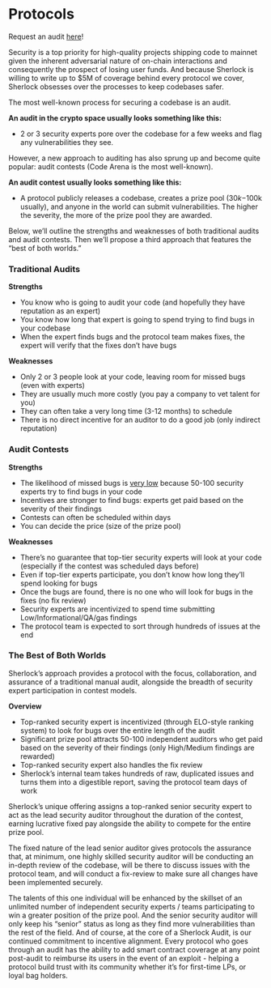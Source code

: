 # Protocols

Request an audit [here](https://docs.google.com/forms/d/e/1FAIpQLSfqy21chyyzhAfbCxMQOlNTlYxegfvxZDhYsPkpI\_xD6AQiag/viewform)!

Security is a top priority for high-quality projects shipping code to mainnet given the inherent adversarial nature of on-chain interactions and consequently the prospect of losing user funds. And because Sherlock is willing to write up to $5M of coverage behind every protocol we cover, Sherlock obsesses over the processes to keep codebases safer.

The most well-known process for securing a codebase is an audit.

**An audit in the crypto space usually looks something like this:**

* 2 or 3 security experts pore over the codebase for a few weeks and flag any vulnerabilities they see.

However, a new approach to auditing has also sprung up and become quite popular: audit contests (Code Arena is the most well-known).

**An audit contest usually looks something like this:**

* A protocol publicly releases a codebase, creates a prize pool ($30k-$100k usually), and anyone in the world can submit vulnerabilities. The higher the severity, the more of the prize pool they are awarded.

Below, we’ll outline the strengths and weaknesses of both traditional audits and audit contests. Then we’ll propose a third approach that features the “best of both worlds.”

### Traditional Audits

**Strengths**

* You know who is going to audit your code (and hopefully they have reputation as an expert)
* You know how long that expert is going to spend trying to find bugs in your codebase
* When the expert finds bugs and the protocol team makes fixes, the expert will verify that the fixes don’t have bugs

**Weaknesses**

* Only 2 or 3 people look at your code, leaving room for missed bugs (even with experts)
* They are usually much more costly (you pay a company to vet talent for you)
* They can often take a very long time (3-12 months) to schedule
* There is no direct incentive for an auditor to do a good job (only indirect reputation)

### Audit Contests

**Strengths**

* The likelihood of missed bugs is [very low](https://docs.google.com/spreadsheets/d/1RIJCK3\_9RHvtNPObsDRTAqkP9IbyutZMsqlKNnZCO00/edit#gid=0) because 50-100 security experts try to find bugs in your code
* Incentives are stronger to find bugs: experts get paid based on the severity of their findings
* Contests can often be scheduled within days
* You can decide the price (size of the prize pool)

**Weaknesses**

* There’s no guarantee that top-tier security experts will look at your code (especially if the contest was scheduled days before)
* Even if top-tier experts participate, you don’t know how long they’ll spend looking for bugs
* Once the bugs are found, there is no one who will look for bugs in the fixes (no fix review)
* Security experts are incentivized to spend time submitting Low/Informational/QA/gas findings
* The protocol team is expected to sort through hundreds of issues at the end

### The Best of Both Worlds

Sherlock’s approach provides a protocol with the focus, collaboration, and assurance of a traditional manual audit, alongside the breadth of security expert participation in contest models.

**Overview**

* Top-ranked security expert is incentivized (through ELO-style ranking system) to look for bugs over the entire length of the audit
* Significant prize pool attracts 50-100 independent auditors who get paid based on the severity of their findings (only High/Medium findings are rewarded)
* Top-ranked security expert also handles the fix review
* Sherlock’s internal team takes hundreds of raw, duplicated issues and turns them into a digestible report, saving the protocol team days of work

Sherlock’s unique offering assigns a top-ranked senior security expert to act as the lead security auditor throughout the duration of the contest, earning lucrative fixed pay alongside the ability to compete for the entire prize pool.

The fixed nature of the lead senior auditor gives protocols the assurance that, at minimum, one highly skilled security auditor will be conducting an in-depth review of the codebase, will be there to discuss issues with the protocol team, and will conduct a fix-review to make sure all changes have been implemented securely.

The talents of this one individual will be enhanced by the skillset of an unlimited number of independent security experts / teams participating to win a greater position of the prize pool. And the senior security auditor will only keep his “senior” status as long as they find more vulnerabilities than the rest of the field. And of course, at the core of a Sherlock Audit, is our continued commitment to incentive alignment. Every protocol who goes through an audit has the ability to add smart contract coverage at any point post-audit to reimburse its users in the event of an exploit - helping a protocol build trust with its community whether it’s for first-time LPs, or loyal bag holders.
